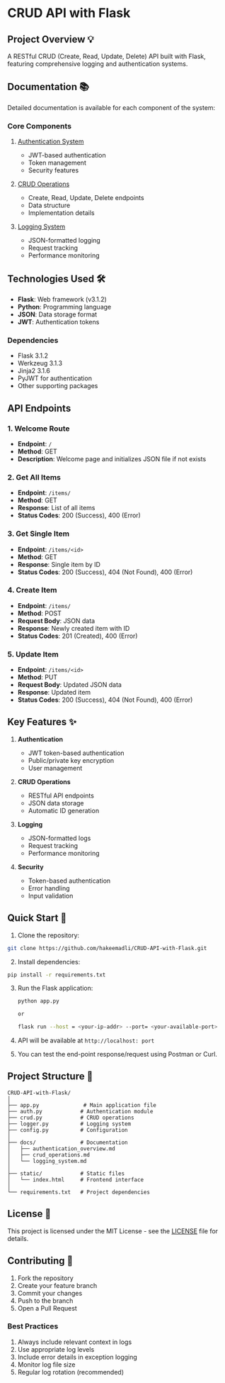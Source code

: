 # CRUD API with Flask

## Project Overview 💡

A RESTful CRUD (Create, Read, Update, Delete) API built with Flask, featuring comprehensive logging and authentication systems.

## Documentation 📚

Detailed documentation is available for each component of the system:

### Core Components

1. [Authentication System](./docs/authentication_overview.md)
   - JWT-based authentication
   - Token management
   - Security features

2. [CRUD Operations](./docs/crud_operations.md)
   - Create, Read, Update, Delete endpoints
   - Data structure
   - Implementation details

3. [Logging System](./docs/logging_system.md)
   - JSON-formatted logging
   - Request tracking
   - Performance monitoring

## Technologies Used 🛠️

- **Flask**: Web framework (v3.1.2)
- **Python**: Programming language
- **JSON**: Data storage format
- **JWT**: Authentication tokens

### Dependencies

- Flask 3.1.2
- Werkzeug 3.1.3
- Jinja2 3.1.6
- PyJWT for authentication
- Other supporting packages

## API Endpoints

### 1. Welcome Route
- **Endpoint**: `/`
- **Method**: GET
- **Description**: Welcome page and initializes JSON file if not exists

### 2. Get All Items
- **Endpoint**: `/items/`
- **Method**: GET
- **Response**: List of all items
- **Status Codes**: 200 (Success), 400 (Error)

### 3. Get Single Item
- **Endpoint**: `/items/<id>`
- **Method**: GET
- **Response**: Single item by ID
- **Status Codes**: 200 (Success), 404 (Not Found), 400 (Error)

### 4. Create Item
- **Endpoint**: `/items/`
- **Method**: POST
- **Request Body**: JSON data
- **Response**: Newly created item with ID
- **Status Codes**: 201 (Created), 400 (Error)

### 5. Update Item
- **Endpoint**: `/items/<id>`
- **Method**: PUT
- **Request Body**: Updated JSON data
- **Response**: Updated item
- **Status Codes**: 200 (Success), 404 (Not Found), 400 (Error)

## Key Features ✨

1. **Authentication**
   - JWT token-based authentication
   - Public/private key encryption
   - User management

2. **CRUD Operations**
   - RESTful API endpoints
   - JSON data storage
   - Automatic ID generation

3. **Logging**
   - JSON-formatted logs
   - Request tracking
   - Performance monitoring

4. **Security**
   - Token-based authentication
   - Error handling
   - Input validation

## Quick Start 🚀

1. Clone the repository:

```bash
git clone https://github.com/hakeemadli/CRUD-API-with-Flask.git
```

2. Install dependencies:

```bash
pip install -r requirements.txt
```

3. Run the Flask application:

   ```bash
   python app.py
   
   or
   
   flask run --host = <your-ip-addr> --port= <your-available-port>
   ```

4. API will be available at `http://localhost: port`

5. You can test the end-point response/request using Postman or Curl.

## Project Structure 📁

```
CRUD-API-with-Flask/
│
├── app.py              # Main application file
├── auth.py            # Authentication module
├── crud.py            # CRUD operations
├── logger.py          # Logging system
├── config.py          # Configuration
│
├── docs/              # Documentation
│   ├── authentication_overview.md
│   ├── crud_operations.md
│   └── logging_system.md
│
├── static/            # Static files
│   └── index.html     # Frontend interface
│
└── requirements.txt   # Project dependencies
```

## License 📝

This project is licensed under the MIT License - see the [LICENSE](LICENSE) file for details.

## Contributing 🤝

1. Fork the repository
2. Create your feature branch
3. Commit your changes
4. Push to the branch
5. Open a Pull Request

### Best Practices
1. Always include relevant context in logs
2. Use appropriate log levels
3. Include error details in exception logging
4. Monitor log file size
5. Regular log rotation (recommended)


